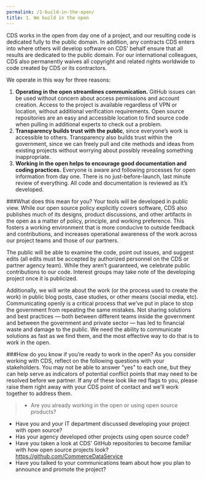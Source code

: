 ```yaml
---
permalink: /1-build-in-the-open/
title: 1. We build in the open
---
```


CDS works in the open from day one of a project, and our resulting code is dedicated fully to the public domain. In addition, any contracts CDS enters into where others will develop software on CDS' behalf ensure that all results are dedicated to the public domain. For our international colleagues, CDS also permanently waives all copyright and related rights worldwide to code created by CDS or its contractors.

We operate in this way for three reasons:

1. **Operating in the open streamlines communication.** GitHub issues can be used without concern about access permissions and account creation. Access to the project is available regardless of VPN or location, without additional verification requirements. Open source repositories are an easy and accessible location to find source code when pulling in additional experts to check out a problem.
2. **Transparency builds trust with the public**, since everyone’s work is accessible to others. Transparency also builds trust within the government, since we can freely pull and cite methods and ideas from existing projects without worrying about possibly revealing something inappropriate.
3. **Working in the open helps to encourage good documentation and coding practices.** Everyone is aware and following processes for open information from day one. There is no just-before-launch, last minute review of everything. All code and documentation is reviewed as it’s developed.

###What does this mean for you?
Your tools will be developed in public view. While our open source policy explicitly covers software, CDS also publishes much of its designs, product discussions, and other artifacts in the open as a matter of policy, principle, and working preference. This fosters a working environment that is more conducive to outside feedback and contributions, and increases operational awareness of the work across our project teams and those of our partners.

The public will be able to examine the code, point out issues, and suggest edits (all edits must be accepted by authorized personnel on the CDS or partner agency team). While they aren’t guaranteed, we celebrate public contributions to our code. Interest groups may take note of the developing project once it is publicized.

Additionally, we will write about the work (or the process used to create the work) in public blog posts, case studies, or other means (social media, etc). Communicating openly is a critical process that we've put in place to stop the government from repeating the same mistakes. Not sharing solutions and best practices — both between different teams inside the government and between the government and private sector — has led to financial waste and damage to the public. We need the ability to communicate solutions as fast as we find them, and the most effective way to do that is to work in the open.
 

###How do you know if you’re ready to work in the open?
As you consider working with CDS, reflect on the following questions with your stakeholders.  You may not be able to answer "yes" to each one, but they can help serve as indicators of potential conflict points that may need to be resolved before we partner.  If any of these look like red flags to you, please raise them right away with your CDS point of contact and we'll work together to address them.

>- Are you already working in the open or using open source products?
- Have you and your IT department discussed developing your project with open source?
- Has your agency developed other projects using open source code? 
- Have you taken a look at CDS' GitHub repositories to become familiar with how open source projects look? https://github.com/CommerceDataService
- Have you talked to your communications team about how you plan to announce and promote the project?
